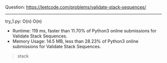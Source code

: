 Question: https://leetcode.com/problems/validate-stack-sequences/

---

try_1.py: O(n) O(n)

* Runtime: 119 ms, faster than 11.70% of Python3 online submissions for Validate Stack Sequences.
* Memory Usage: 14.5 MB, less than 28.23% of Python3 online submissions for Validate Stack Sequences.

> stack
